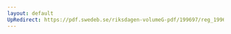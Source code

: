 ```yaml
---
layout: default
UpRedirect: https://pdf.swedeb.se/riksdagen-volumeG-pdf/199697/reg_199697/reg_199697_0007.pdf
---
```

